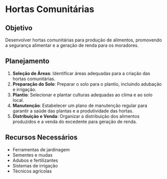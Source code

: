 
# Hortas Comunitárias

## Objetivo
Desenvolver hortas comunitárias para produção de alimentos, promovendo a segurança alimentar e a geração de renda para os moradores.

## Planejamento
1. **Seleção de Áreas**: Identificar áreas adequadas para a criação das hortas comunitárias.
2. **Preparação do Solo**: Preparar o solo para o plantio, incluindo adubação e irrigação.
3. **Plantio**: Selecionar e plantar culturas adequadas ao clima e ao solo local.
4. **Manutenção**: Estabelecer um plano de manutenção regular para garantir a saúde das plantas e a produtividade das hortas.
5. **Distribuição e Venda**: Organizar a distribuição dos alimentos produzidos e a venda do excedente para geração de renda.

## Recursos Necessários
- Ferramentas de jardinagem
- Sementes e mudas
- Adubos e fertilizantes
- Sistemas de irrigação
- Técnicos agrícolas
